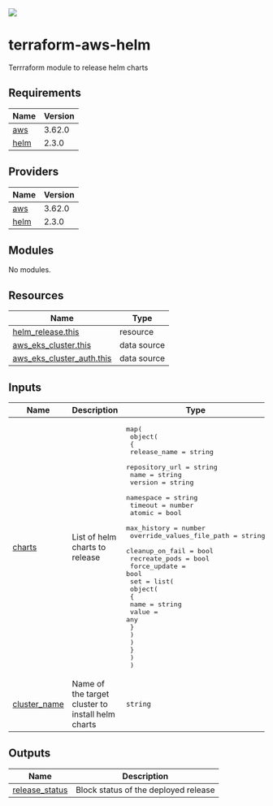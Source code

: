 <img src="https://trustd.solutions/images/logo.png"/>

# terraform-aws-helm
Terrraform module to release helm charts

## Requirements

| Name | Version |
|------|---------|
| <a name="requirement_aws"></a> [aws](#requirement\_aws) | 3.62.0 |
| <a name="requirement_helm"></a> [helm](#requirement\_helm) | 2.3.0 |

## Providers

| Name | Version |
|------|---------|
| <a name="provider_aws"></a> [aws](#provider\_aws) | 3.62.0 |
| <a name="provider_helm"></a> [helm](#provider\_helm) | 2.3.0 |

## Modules

No modules.

## Resources

| Name | Type |
|------|------|
| [helm_release.this](https://registry.terraform.io/providers/hashicorp/helm/2.3.0/docs/resources/release) | resource |
| [aws_eks_cluster.this](https://registry.terraform.io/providers/hashicorp/aws/3.62.0/docs/data-sources/eks_cluster) | data source |
| [aws_eks_cluster_auth.this](https://registry.terraform.io/providers/hashicorp/aws/3.62.0/docs/data-sources/eks_cluster_auth) | data source |

## Inputs

| Name | Description | Type | Default | Required |
|------|-------------|------|---------|:--------:|
| <a name="input_charts"></a> [charts](#input\_charts) | List of helm charts to release | <pre>map(<br>    object(<br>      {<br>        release_name              = string<br>        repository_url            = string<br>        name                      = string<br>        version                   = string<br>        namespace                 = string<br>        timeout                   = number<br>        atomic                    = bool<br>        max_history               = number<br>        override_values_file_path = string<br>        cleanup_on_fail           = bool<br>        recreate_pods             = bool<br>        force_update              = bool<br>        set = list(<br>          object(<br>            {<br>              name  = string<br>              value = any<br>            }<br>          )<br>        )<br>      }<br>    )<br>  )</pre> | n/a | yes |
| <a name="input_cluster_name"></a> [cluster\_name](#input\_cluster\_name) | Name of the target cluster to install helm charts | `string` | n/a | yes |

## Outputs

| Name | Description |
|------|-------------|
| <a name="output_release_status"></a> [release\_status](#output\_release\_status) | Block status of the deployed release |
